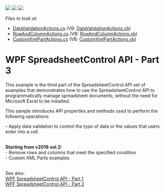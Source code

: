 <!-- default badges list -->
![](https://img.shields.io/endpoint?url=https://codecentral.devexpress.com/api/v1/VersionRange/128612954/19.2.2%2B)
[![](https://img.shields.io/badge/Open_in_DevExpress_Support_Center-FF7200?style=flat-square&logo=DevExpress&logoColor=white)](https://supportcenter.devexpress.com/ticket/details/T289419)
[![](https://img.shields.io/badge/📖_How_to_use_DevExpress_Examples-e9f6fc?style=flat-square)](https://docs.devexpress.com/GeneralInformation/403183)
<!-- default badges end -->
<!-- default file list -->
*Files to look at*:

* [DataValidationActions.cs](./CS/SpreadsheetControl_WPF_API_Part03/CodeExamples/DataValidationActions.cs) (VB: [DataValidationActions.vb](./VB/SpreadsheetControl_WPF_API_Part03/CodeExamples/DataValidationActions.vb))
* [RowAndColumnActions.cs](./CS/SpreadsheetControl_WPF_API_Part03/CodeExamples/RowAndColumnActions.cs) (VB: [RowAndColumnActions.vb](./VB/SpreadsheetControl_WPF_API_Part03/CodeExamples/RowAndColumnActions.vb))
* [CustomXmlPartActions.cs](./CS/SpreadsheetControl_WPF_API_Part03/CodeExamples/CustomXmlPartActions.cs) (VB: [CustomXmlPartActions.vb](./VB/SpreadsheetControl_WPF_API_Part03/CodeExamples/CustomXmlPartActions.vb))
<!-- default file list end -->
# WPF SpreadsheetControl API - Part 3

<p>This example is the third part of the SpreadsheetControl API set of examples that demonstrates how to use the SpreadsheetControl API to programmatically manage spreadsheet documents, without the need for Microsoft Excel to be installed.</p>
<p>This sample introduces API properties and methods used to perform the following operations:</p>
<p>- Apply data validation to control the type of data or the values that users enter into a cell.</p>
<br/><strong>Starting from v2016 vol.2:</strong><br>- Remove rows and columns that meet the specified condition<br>- Custom XML Parts examples<br><br></p>

See also:
<br/>
<a href="https://github.com/DevExpress-Examples/wpf-spreadsheetcontrol-api-part-1-e4938">WPF SpreadsheetControl API - Part 1</a>
<br/>
<a href="https://github.com/DevExpress-Examples/wpf-spreadsheetcontrol-api-part-2-e4944">WPF SpreadsheetControl API - Part 2</a>
<br/>
